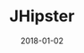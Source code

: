 ---
layout: site
title: "JHipster"
date: 2018-01-02
categories: [community]
version: 1.4.8
major: 1
minor: 4
patch: 8
slug: jhipster
link: http://www.jhipster.tech/
permalink: /sites/:slug
---